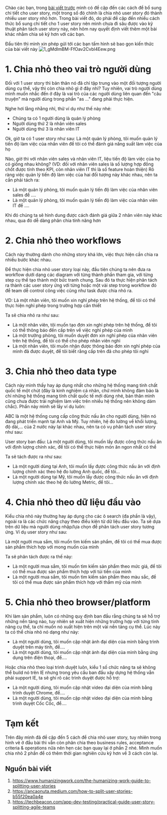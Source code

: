 Chào các bạn, trong [bài viết trước](https://viblo.asia/p/lam-the-nao-de-bo-sung-chi-tiet-cho-user-story-bJzKmVDwZ9N) mình có đề cập đến các cách để bổ sung chi tiết cho user story, một trong số đó chính là chia nhỏ user story đó thành nhiều user story nhỏ hơn. Trong bài viết đó, do phải đề cập đến nhiều cách thức bổ sung chi tiết cho 1 user story nên mình chưa đi sâu được vào kỹ thuật phân tách user story này, nên hôm nay quyết định viết thêm một bài khác nhằm chia sẻ kỹ hơn với các bạn.

Đầu tiên thì mình xin phép gửi tới các bạn tấm hình sẽ bao gọn kiến thức của bài viết này
![1_gMdImBM-FfOav2Cvbl4Eew.png](https://images.viblo.asia/5d300c49-10c7-4f6e-b729-55434dfa8c59.png)

# 1. Chia nhỏ theo vai trò người dùng
Đối với 1 user story thì bản thân nó đã chỉ tập trung vào một đối tượng người dùng cụ thể, vậy thì còn chia nhỏ gì ở đây nhỉ? Tuy nhiên, vai trò người dùng mình muốn nhắc đến ở đây là vai trò của các người dùng liên quan đến "câu truyện" mà người dùng trong phần "as ..." đang phải thực hiện.

Nghe hơi lằng nhằng nhỉ, thử ví dụ như thế này nhé:
* Chúng ta có 1 người dùng là quản lý phòng
* Người dùng thứ 2 là nhân viên sales
* Người dùng thứ 3 là nhân viên IT

Ok, giờ ta có 1 user story như sau: Là một quản lý phòng, tôi muốn quản lý tiến độ làm việc của nhân viên để tôi có thể đánh giá năng suất làm việc của họ

Nào, giờ thì với nhân viên sales và nhân viên IT, liệu tiến độ làm việc của họ có giống nhau không? (VD: đối với nhân viên sales là số lượng hợp đồng chốt được tính theo KPI, còn nhân viên IT thì là số feature hoàn thiện) Rõ ràng việc quản lý tiến độ làm việc của hai đối tượng này khác nhau, nên ta cần phải tách ra: 
* Là một quản lý phòng, tôi muốn quản lý tiến độ làm việc của nhân viên sales để ....
* Là một quản lý phòng, tôi muốn quản lý tiến độ làm việc của nhân viên IT để ....

Khi đó chúng ta sẽ hình dung được cách đánh giá giữa 2 nhân viên này khác nhau, qua đó dễ dàng phân chia tính năng hơn

# 2. Chia nhỏ theo workflows
Cách này thường dành cho những story khá lớn, việc thực hiện cần chia ra nhiều bước khác nhau. 

Để thực hiện chia nhỏ user story loại này, đầu tiên chúng ta nên đưa ra workflow dưới dạng các diagram với từng thành phần tham gia, với từng step cụ thể tạo thành một bức tranh chung. Sau đó ta thực hiện phân tách ra thành các user story ứng với từng hoặc một vài step trong workflow đó để team dễ control công việc cũng như task được chia nhỏ ra.

VD: Là một nhân viên, tôi muốn xin nghỉ phép trên hệ thống, để tôi có thể thực hiện nghỉ phép trong trường hợp cần thiết

Ta sẽ chia nhỏ ra như sau:
* Là một nhân viên, tôi muốn tạo đơn xin nghỉ phép trên hệ thống, để tôi có thể thông báo đến cấp trên về việc nghỉ phép của mình
* Là một trưởng phòng, tôi muốn duyệt đơn xin nghỉ phép của nhân viên trên hệ thống, để tôi có thể cho phép nhân viên nghỉ
* Là một nhân viên, tôi muốn nhận được thông báo đơn xin nghỉ phép của mình đã được duyệt, để tôi biết rằng cấp trên đã cho phép tôi nghỉ

# 3. Chia nhỏ theo data type
Cách này mình thấy hay áp dụng nhất cho những hệ thống mang tính chất quốc tế một chút (đây là kinh nghiệm cá nhân, chứ mình không đảm bảo là chỉ những hệ thống mang tính chất quốc tế mới dùng nhé, bản thân mình cũng chưa được trải nghiệm làm việc trên nhiều hệ thống nên không dám chắc). Phần này mình sẽ lấy ví dụ luôn:

ABC là một hệ thống cung cấp công thức nấu ăn cho người dùng, hiện nó đang phát triển mạnh tại Anh và Mỹ. Tuy nhiên, hệ đo lường về khối lượng, độ dài,... của 2 nước này lại khác nhau, nên ta có vụ phân tách user story như sau:

User story ban đầu: Là một người dùng, tôi muốn lấy được công thức nấu ăn với định lượng chính xác, để tôi có thể thực hiện món ăn ngon nhất có thể

Ta sẽ tách được ra như sau:
* Là một người dùng tại Anh, tôi muốn lấy được công thức nấu ăn với định lượng chính xác theo hệ đo lường Anh quốc, để tôi...
* Là một người dùng tại Mỹ, tôi muốn lấy được công thức nấu ăn với định lượng chính xác theo hệ đo lường Metric, để tôi...

# 4. Chia nhỏ theo dữ liệu đầu vào
Kiểu chia nhỏ này thường hay áp dụng cho các ô search (đa phần là vậy), ngoài ra là các chức năng chạy theo điều kiện từ dữ liệu đầu vào. Ta sẽ dựa trên dữ liệu mà người dùng nhập/lựa chọn để phân tách user story tương ứng. Ví dụ user story như sau:

Là một người mua sắm, tôi muốn tìm kiếm sản phẩm, để tôi có thể mua được sản phẩm thích hợp với mong muốn của mình

Ta sẽ phân tách được ra thế này:
* Là một người mua sắm, tôi muốn tìm kiếm sản phẩm theo mức giá, để tôi có thể mua được sản phẩm thích hợp với túi tiền của mình
* Là một người mua sắm, tôi muốn tìm kiếm sản phẩm theo màu sắc, để tôi có thể mua được sản phẩm thích hợp với thẩm mỹ của mình

# 5. Chia nhỏ theo browser/platform
Khi làm sản phẩm, luôn có những quy định ban đầu rằng chúng ta sẽ hỗ trợ những nền tảng nào, tuy nhiên sẽ xuất hiện những trường hợp với từng tính năng cụ thể, ta chỉ muốn nó xuất hiện trên một vài nền tảng cụ thể. Lúc này ta có thể chia nhỏ nó dạng như này:
* Là một người dùng, tôi muốn cập nhật ảnh đại diện của mình bằng trình duyệt trên máy tính, để....
* Là một người dùng, tôi muốn cập nhật ảnh đại diện của mình bằng ứng dụng trên điện thoại, để....

Hoặc chia nhỏ theo loại trình duyệt luôn, kiểu 1 số chức năng ta sẽ không thể build nó trên IE nhưng trong yêu cầu ban đầu xây dựng hệ thống vẫn phải support IE, ta sẽ ghi rõ các trình duyệt được hỗ trợ:
* Là một người dùng, tôi muốn cập nhật video đại diện của mình bằng trình duyệt Chrome, để....
* Là một người dùng, tôi muốn cập nhật video đại diện của mình bằng trình duyệt Cốc Cốc, để....

# Tạm kết
Trên đây mình đã đề cập đến 5 cách để chia nhỏ user story, tuy nhiên trong hình vẽ ở đầu bài thì vẫn còn phân chia theo business rules, acceptance criteria & operations nữa nên hẹn các bạn quay lại ở phần 2 nhé. Mình muốn chia nhỏ 2 phần để có thêm thời gian nghiên cứu kỹ hơn về 3 cách còn lại.

## Nguồn bài viết
1. https://www.humanizingwork.com/the-humanizing-work-guide-to-splitting-user-stories
2. https://ancaonuta.medium.com/how-to-split-user-stories-b55f20ea0a4e
3. https://techbeacon.com/app-dev-testing/practical-guide-user-story-splitting-agile-teams